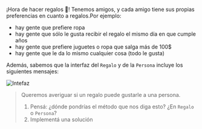 ¡Hora de hacer regalos :gift:! Tenemos amigos, y cada amigo tiene sus propias preferencias en cuanto a regalos.Por ejemplo:

* hay gente que prefiere ropa
* hay gente que sólo le gusta recibir el regalo el mismo día en que cumple años
* hay gente que prefiere juguetes o ropa que salga más de 100$
* hay gente que le da lo mismo cualquier cosa (todo le gusta)

Además, sabemos que la interfaz del `Regalo` y de la `Persona` incluye los siguientes mensajes:  

![Intefaz](http://plantuml.com:80/plantuml/png/LOr13i8W44Ntd6AMzXJTU03Z1Sn0FnH3cMO0DqtlNgg9qUtB_-_5NA6U7UYEm4beCuR8YYHmfcSB3HNZPVY1AYj_o2JD9j2h__GDhbn17cxc1tBLRknuDoP-ApTeaSmzyxTsRLbFUPHoFWu0)

> Queremos averiguar si un regalo puede gustarle a una persona. 
> 
> 1. Pensá: ¿dónde pondrías el método que nos diga esto? ¿En `Regalo` o `Persona`?
> 2. Implementá una solución 